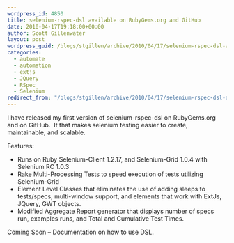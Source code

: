 ```yaml
---
wordpress_id: 4850
title: selenium-rspec-dsl available on RubyGems.org and GitHub
date: 2010-04-17T19:18:00+00:00
author: Scott Gillenwater
layout: post
wordpress_guid: /blogs/stgillen/archive/2010/04/17/selenium-rspec-dsl-available-on-rubygems-org-and-github.aspx
categories:
  - automate
  - automation
  - extjs
  - JQuery
  - RSpec
  - Selenium
redirect_from: "/blogs/stgillen/archive/2010/04/17/selenium-rspec-dsl-available-on-rubygems-org-and-github.aspx/"
---
```

I have released my first version of selenium-rspec-dsl on RubyGems.org and on GitHub.&nbsp; It that makes selenium testing easier to create, maintainable, and scalable.&nbsp; 

Features:

  * Runs on Ruby Selenium-Client 1.2.17, and Selenium-Grid 1.0.4 with Selenium RC 1.0.3
  * Rake Multi-Processing Tests to speed execution of tests utilizing Selenium-Grid
  * Element Level Classes that eliminates the use of adding sleeps to tests/specs, multi-window support, and elements that work with ExtJs, JQuery, GWT objects.
  * Modified Aggregate Report generator that displays number of specs run, examples runs, and Total and Cumulative Test Times.

Coming Soon &#8211; Documentation on how to use DSL.

&nbsp;